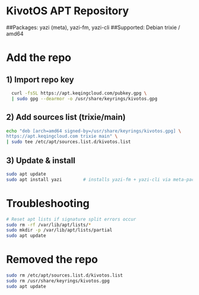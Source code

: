 # KivotOS APT Repository

##Packages: yazi (meta), yazi-fm, yazi-cli
##Supported: Debian trixie / amd64

# Add the repo 
## 1) Import repo key
```bash
  curl -fsSL https://apt.keqingcloud.com/pubkey.gpg \
  | sudo gpg --dearmor -o /usr/share/keyrings/kivotos.gpg
```

## 2) Add sources list (trixie/main)
```bash
echo "deb [arch=amd64 signed-by=/usr/share/keyrings/kivotos.gpg] \
https://apt.keqingcloud.com trixie main" \
| sudo tee /etc/apt/sources.list.d/kivotos.list
```

## 3) Update & install
```bash
sudo apt update
sudo apt install yazi        # installs yazi-fm + yazi-cli via meta-package
```
# Troubleshooting
```bash
# Reset apt lists if signature split errors occur
sudo rm -rf /var/lib/apt/lists/*
sudo mkdir -p /var/lib/apt/lists/partial
sudo apt update
```

# Removed the repo
```bash
sudo rm /etc/apt/sources.list.d/kivotos.list
sudo rm /usr/share/keyrings/kivotos.gpg
sudo apt update
```
